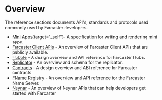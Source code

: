 # Overview

The reference sections documents API's, standards and protocols used commonly used by Farcaster developers.

<!-- prettier-ignore -->
- [Mini Apps](https://miniapps.farcaster.xyz){target="_self"}- A specification for writing and rendering mini apps.
- [Farcaster Client APIs](/reference/client/api) - An overview of Farcaster Client APIs that are publicly available.
- [Hubble](/reference/hubble/architecture) - A design overview and API reference for Farcaster Hubs.
- [Replicator](/reference/replicator/schema) - An overview and schema for the replicator.
- [Contracts](/reference/contracts/index) - A design overview and ABI reference for Farcaster contracts.
- [FName Registry](/reference/fname/api) - An overview and API reference for the Farcaster Name Server.
- [Neynar](/reference/third-party/neynar/index) - An overview of Neynar APIs that can help developers get started with Farcaster
